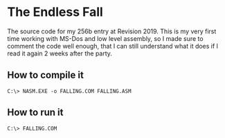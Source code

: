 # The Endless Fall
The source code for my 256b entry at Revision 2019. This is my very first time working with MS-Dos and low level assembly, so I made sure to comment the code well enough, that I can still understand what it does if I read it again 2 weeks after the party.

## How to compile it
```
C:\> NASM.EXE -o FALLING.COM FALLING.ASM
```

## How to run it
```
C:\> FALLING.COM
```
